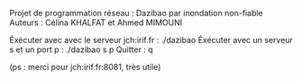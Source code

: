 Projet de programmation réseau : Dazibao par inondation non-fiable
Auteurs : Célina KHALFAT et Ahmed MIMOUNI

Éxécuter avec avec le serveur jch:irif.fr : ./dazibao 
Éxécuter avec un serveur s et un port p : ./dazibao s p
Quitter : q

(ps : merci pour jch:irif.fr:8081, très utile)